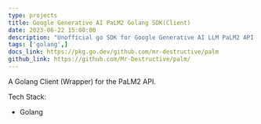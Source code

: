 ```yaml
---
type: projects
title: Google Generative AI PaLM2 Golang SDK(Client)
date: 2023-06-22 15:00:00
description: "Unofficial go SDK for Google Generative AI LLM PaLM2 API."
tags: ['golang',]
docs_link: https://pkg.go.dev/github.com/mr-destructive/palm
github_link: https://github.com/Mr-Destructive/palm/
---
```


A Golang Client (Wrapper) for the PaLM2 API.


Tech Stack:

- Golang
